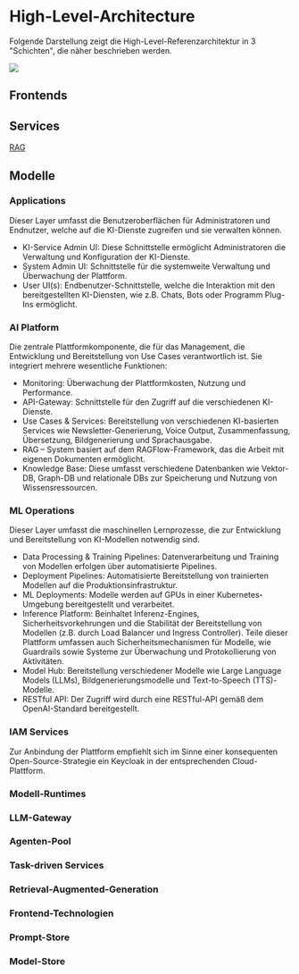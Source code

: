 # High-Level-Architecture

Folgende Darstellung zeigt die High-Level-Referenzarchitektur in 3 "Schichten", die näher beschrieben werden.

![](drawio/HighLevelArchitecture.drawio)

## Frontends

## Services

[RAG](glossar.md#RAG)

## Modelle


### Applications

Dieser Layer umfasst die Benutzeroberflächen für Administratoren und Endnutzer, welche auf die KI-Dienste zugreifen und sie verwalten können.

- KI-Service Admin UI: Diese Schnittstelle ermöglicht Administratoren die Verwaltung
und Konfiguration der KI-Dienste.
- System Admin UI: Schnittstelle für die systemweite Verwaltung und Überwachung der
Plattform.
- User UI(s): Endbenutzer-Schnittstelle, welche die Interaktion mit den bereitgestellten
KI-Diensten, wie z.B. Chats, Bots oder Programm Plug-Ins ermöglicht.

### AI Platform
Die zentrale Plattformkomponente, die für das Management, die Entwicklung und Bereitstellung von Use Cases verantwortlich ist. Sie integriert mehrere wesentliche Funktionen:

- Monitoring: Überwachung der Plattformkosten, Nutzung und Performance.
- API-Gateway: Schnittstelle für den Zugriff auf die verschiedenen KI-Dienste.
- Use Cases & Services: Bereitstellung von verschiedenen KI-basierten Services wie Newsletter-Generierung, Voice Output, Zusammenfassung, Übersetzung, Bildgenerierung und Sprachausgabe.
- RAG – System basiert auf dem RAGFlow-Framework, das die Arbeit mit eigenen Dokumenten ermöglicht.
- Knowledge Base: Diese umfasst verschiedene Datenbanken wie Vektor-DB, Graph-DB und relationale DBs zur Speicherung und Nutzung von Wissensressourcen.

### ML Operations

Dieser Layer umfasst die maschinellen Lernprozesse, die zur Entwicklung und Bereitstellung von
KI-Modellen notwendig sind.

- Data Processing & Training Pipelines: Datenverarbeitung und Training von Modellen
erfolgen über automatisierte Pipelines.
- Deployment Pipelines: Automatisierte Bereitstellung von trainierten Modellen auf die
Produktionsinfrastruktur.
- ML Deployments: Modelle werden auf GPUs in einer Kubernetes-Umgebung
bereitgestellt und verarbeitet.
- Inference Platform: Beinhaltet Inferenz-Engines, Sicherheitsvorkehrungen und die
Stabilität der Bereitstellung von Modellen (z.B. durch Load Balancer und Ingress
Controller). Teile dieser Plattform umfassen auch Sicherheitsmechanismen für Modelle,
wie Guardrails sowie Systeme zur Überwachung und Protokollierung von Aktivitäten.
- Model Hub: Bereitstellung verschiedener Modelle wie Large Language Models (LLMs),
Bildgenerierungsmodelle und Text-to-Speech (TTS)-Modelle.
- RESTful API: Der Zugriff wird durch eine RESTful-API gemäß dem OpenAI-Standard
bereitgestellt.

### IAM Services

Zur Anbindung der Plattform empfiehlt sich im Sinne einer konsequenten Open-Source-Strategie ein Keycloak in der entsprechenden Cloud-Plattform. 

### Modell-Runtimes

### LLM-Gateway

### Agenten-Pool

### Task-driven Services

### Retrieval-Augmented-Generation

### Frontend-Technologien

### Prompt-Store

### Model-Store
